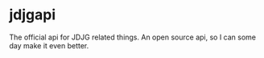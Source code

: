 # jdjgapi
The official api for JDJG related things.
An open source api, so I can some day make it even better.
